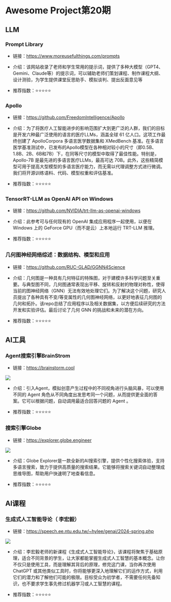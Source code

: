 # Awesome Project第20期

## LLM

### Prompt Library

- 链接：https://www.moreusefulthings.com/prompts
  
- 介绍：​​该网站收录了老师和学生常用的提示词，提供了多种大模型（GPT4、Gemini、Claude等）的提示词，可以辅助老师们策划课程、制作课程大纲、设计测验，为学生提供课堂反思助手、模拟谈判、提出反面意见等

- 推荐指数：⭐️⭐️⭐️⭐️⭐️

### Apollo

- 链接：https://github.com/FreedomIntelligence/Apollo
  
- 介绍：​为了将医疗人工智能进步的影响范围扩大到更广泛的人群，我们的目标是开发六种最广泛使用的语言的医疗LLMs，涵盖全球 61 亿人口。这项工作最终创建了 ApolloCorpora 多语言医学数据集和 XMedBench 基准。在多语言医学基准测试中，已发布的Apollo模型在各种相对较小的尺寸（即0.5B、1.8B、2B、6B和7B）下，在同等尺寸的模型中取得了最佳性能。特别是，Apollo-7B 是最先进的多语言医疗LLMs，最高可达 70B。此外，这些精简模型可用于提高大型模型的多语言医疗能力，而无需以代理调整方式进行微调。我们将开源训练语料、代码、模型权重和评估基准。

- 推荐指数：⭐️⭐️⭐️⭐️⭐️

### TensorRT-LLM as OpenAI API on Windows 

- 链接：https://github.com/NVIDIA/trt-llm-as-openai-windows
  
- 介绍：​​此参考可与任何现有的 OpenAI 集成应用程序一起使用，以便在 Windows 上的 GeForce GPU（而不是云）上本地运行 TRT-LLM 推理。

- 推荐指数：⭐️⭐️⭐️⭐️⭐️

### 几何图神经网络综述：数据结构、模型和应用

- 链接：https://github.com/RUC-GLAD/GGNN4Science
  
- 介绍：​​几何图是一种具有几何特征的特殊图，对于建模许多科学问题至关重要。与典型图不同，几何图通常表现出平移、旋转和反射的物理对称性，使得当前的图神经网络（GNN）无法有效地处理它们。为了解决这个问题，研究人员提出了各种具有不变/等变属性的几何图神经网络，以更好地表征几何图的几何和拓扑。该repo总结了应用程序以及相关数据集，以方便后续研究的方法开发和实验评估。最后讨论了几何 GNN 的挑战和未来的潜在方向。

- 推荐指数：⭐️⭐️⭐️⭐️⭐️

## AI工具

### Agent搜索引擎BrainStrom

- 链接：https://brainstorm.cool

![](images/20240304-20240310/brainstorm.png)

- 介绍：​引入Agent，模拟创意产生过程中的不同视角进行头脑风暴，可以使用不同的 Agent 角色从不同角度出发思考同一个问题，从而提供更全面的答案。它可以根据问题，自动调用最适合回答问题的 Agent 。

- 推荐指数：⭐️⭐️⭐️⭐️⭐️

### 搜索引擎Globe

- 链接：https://explorer.globe.engineer

![](images/20240304-20240310/globe.png)

- 介绍：​​Globe Explorer是一款全新的AI搜索引擎，提供个性化搜索体验，支持多语言搜索，致力于提供高质量的搜索结果。它能够将搜索关键词自动整理成思维导图，帮助用户快速明了地查看信息。

- 推荐指数：⭐️⭐️⭐️⭐️⭐️

## AI课程

### 生成式人工智能导论（ 李宏毅）

- 链接：https://speech.ee.ntu.edu.tw/~hylee/genai/2024-spring.php

![](images/20240304-20240310/genai.png)

- 介绍：​​李宏毅老师的新课程《生成式人工智能导论》，该课程将聚焦于基础原理，适合不同背景的学生，让大家都能掌握生成式人工智慧的基本概念。让你不仅只是使用工具，而是理解其背后的原理，修完这门课，当你再次使用ChatGPT 或其他类似工具时，你将能够更深入地理解它们的运作方式，利用它们的潜力和了解他们可能的极限。目标受众为初学者，不需要任何先备知识，也不要求学生事先修过机器学习或人工智慧的课程。

- 推荐指数：⭐️⭐️⭐️⭐️⭐️